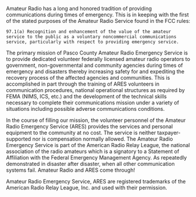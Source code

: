 Amateur Radio has a long and honored tradition of providing communications during times of emergency. This is in keeping with the first of the stated purposes of the Amateur Radio Service found in the FCC rules:

```97.1(a) Recognition and enhancement of the value of the amateur service to the public as a voluntary noncommercial communications service, particularly with respect to providing emergency service.```

The primary mission of Pasco County Amateur Radio Emergency Service is to provide dedicated volunteer federally licensed amateur radio operators to government, non-governmental and community agencies during times of emergency and disasters thereby increasing safety for and expediting the recovery process of the affected agencies and communities. This is accomplished in part through the training of ARES volunteers in communication procedures, national operational structures as required by FEMA (NIMS, ICS, etc.) and the development of the technical skills necessary to complete their communications mission under a variety of situations including possible adverse communications conditions.

In the course of filling our mission, the volunteer personnel of the Amateur Radio Emergency Service (ARES) provides the services and personal equipment to the community at no cost. The service is neither taxpayer-supported nor is compensation normally allowed. The Amateur Radio Emergency Service is part of the American Radio Relay League, the national association of the radio amateurs which is a signatory to a Statement of Affiliation with the Federal Emergency Management Agency. As repeatedly demonstrated in disaster after disaster, when all other communication systems fail. Amateur Radio and ARES come through!

Amateur Radio Emergency Service, ARES are registered trademarks of the American Radio Relay League, Inc. and used with their permission.